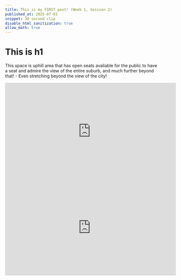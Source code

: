 ```yaml
--- 
title: This is my FIRST post! (Week 1, Session 2)
published_at: 2025-07-03
snippet: 30 second clip
disable_html_sanitization: true
allow_math: true
---
```

# This is h1

This space is uphill area that has open seats avaliable for the public to have a seat and admire the view of the entire suburb, and much further beyond that! - Even stretching beyond the view of the city!

<iframe width="560" height="315" src="https://www.youtube.com/embed/5VaKdkievIk?si=AMmfWDn_gB08o6_D" title="YouTube video player" frameborder="0" allow="accelerometer; autoplay; clipboard-write; encrypted-media; gyroscope; picture-in-picture; web-share" referrerpolicy="strict-origin-when-cross-origin" allowfullscreen></iframe>

<iframe width="560" height="315" src="https://www.youtube.com/embed/5VaKdkievIk?si=tiwIJ1Kg7u1ejDJD" title="YouTube video player" frameborder="0" allow="accelerometer; autoplay; clipboard-write; encrypted-media; gyroscope; picture-in-picture; web-share" referrerpolicy="strict-origin-when-cross-origin" allowfullscreen></iframe>




